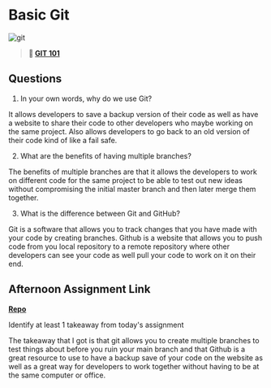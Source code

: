 # Basic Git

![git](https://git-scm.com/images/branching-illustration@2x.png)

> **📖 [GIT 101](https://codeworksacademy.com/fs-student-guide/resources/wk1/01-GIT)**

## Questions

1. In your own words, why do we use Git?

It allows developers to save a backup version of their code as well as have a website to share their code to other developers who maybe working on the same project. Also allows developers to go back to an old version of their code kind of like a fail safe.

2. What are the benefits of having multiple branches?

The benefits of multiple branches are that it allows the developers to work on different code for the same project to be able to test out new ideas without compromising the initial master branch and then later merge them together.

3. What is the difference between Git and GitHub?

Git is a software that allows you to track changes that you have made with your code by creating branches. Github is a website that allows you to push code from you local repository to a remote repository where other developers can see your code as well pull your code to work on it on their end.

## Afternoon Assignment Link

**[Repo](https://github.com/TylerRice27/fs-journal)**

Identify at least 1 takeaway from today's assignment

The takeaway that I got is that git allows you to create multiple branches to test things about before you ruin your main branch and that Github is a great resource to use to have a backup save of your code on the website as well as a great way for developers to work together without having to be at the same computer or office.